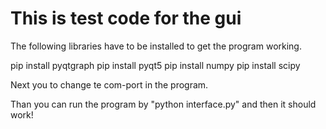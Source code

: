 # This is test code for the gui

The following libraries have to be installed to get the program working.

pip install pyqtgraph
pip install pyqt5
pip install numpy
pip install scipy

Next you to change te com-port in the program. 

Than you can run the program by "python interface.py" and then it should work!
